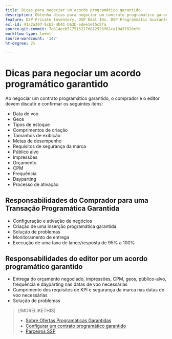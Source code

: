 ```yaml
---
title: Dicas para negociar um acordo programático garantido
description: Obtenha dicas para negociar um contrato programático garantido (PG) e listas das responsabilidades do comprador e do editor.
feature: DSP Private Inventory, DSP Deal IDs, DSP Programmatic Guaranteed Deals
exl-id: 41a2a307-5cb2-4b41-bb3b-edee1e15c5fa
source-git-commit: 7e614ecb517515217d812926f61ca10437820efd
workflow-type: tm+mt
source-wordcount: '147'
ht-degree: 2%

---
```


# Dicas para negociar um acordo programático garantido

Ao negociar um contrato programático garantido, o comprador e o editor devem discutir e confirmar os seguintes itens:

* Data de voo
* Geos
* Tipos de estoque
* Comprimentos de criação
* Tamanhos de exibição
* Metas de desempenho
* Requisitos de segurança da marca
* Público alvo
* Impressões
* Orçamento
* CPM
* Frequência
* Dayparting
* Processo de ativação

## Responsabilidades do Comprador para uma Transação Programática Garantida

* Configuração e ativação de negócios
* Criação de uma inserção programática garantida
* Solução de problemas
* Monitoramento de entrega
* Execução de uma taxa de lance/resposta de 95% a 100%

## Responsabilidades do editor por um acordo programático garantido

* Entrega do orçamento negociado, impressões, CPM, geos, público-alvo, frequência e dayparting nas datas de voo necessárias
* Cumprimento dos requisitos de KPI e segurança da marca nas datas de voo necessárias
* Solução de problemas

>[!MORELIKETHIS]
>
>* [Sobre Ofertas Programáticas Garantidas](programmatic-guaranteed-about.md)
>* [Configurar um contrato programático garantido](programmatic-guaranteed-set-up.md)
>* [Parceiros SSP](ssp-partners.md)
